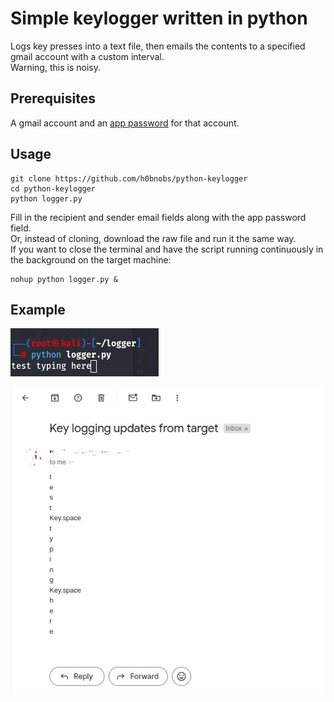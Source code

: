 # Simple keylogger written in python
Logs key presses into a text file, then emails the contents to a specified gmail account with a custom interval.<br>Warning, this is noisy.
## Prerequisites
A gmail account and an [app password](https://support.google.com/accounts/answer/185833?visit_id=638586207562879682-2494561833&p=InvalidSecondFactor&rd=1) for that account.
## Usage
```
git clone https://github.com/h0bnobs/python-keylogger
cd python-keylogger
python logger.py
```
Fill in the recipient and sender email fields along with the app password field.<br>Or, instead of cloning, download the raw file and run it the same way.<br>If you want to close the terminal and have the script running continuously in the background on the target machine: 
```
nohup python logger.py &
```
## Example
![](image/ss2.jpg)<br><br>
![](image/ss.jpg)
